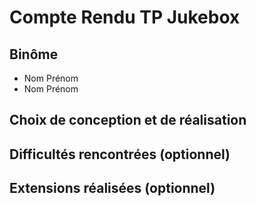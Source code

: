 # Compte Rendu TP Jukebox

## Binôme
- Nom Prénom
- Nom Prénom

## Choix de conception et de réalisation

## Difficultés rencontrées (optionnel)

## Extensions réalisées (optionnel)